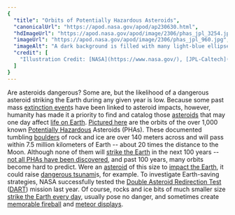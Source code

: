 ```yaml
---
{
  "title": "Orbits of Potentially Hazardous Asteroids",
  "canonicalUrl": "https://apod.nasa.gov/apod/ap230630.html",
  "hdImageUrl": "https://apod.nasa.gov/apod/image/2306/phas_jpl_3254.jpg",
  "imageUrl": "https://apod.nasa.gov/apod/image/2306/phas_jpl_960.jpg",
  "imageAlt": "A dark background is filled with many light-blue ellipses. Toward the center, near circles that are labelled as the orbits of the inner planets of our Solar System are drawn. Please see the explanation for more detailed information.",
  "credit": [
    "Illustration Credit: [NASA](https://www.nasa.gov/), [JPL-Caltech](https://www.jpl.nasa.gov/)"
  ]
}
---
```


Are asteroids dangerous? Some are, but the likelihood of a dangerous asteroid striking the Earth during any given year is low. Because some past mass [extinction event](https://en.wikipedia.org/wiki/Cretaceous%E2%80%93Paleogene_extinction_event)s have been linked to asteroid impacts, however, humanity has made it a priority to find and catalog those [asteroids](https://www.jpl.nasa.gov/asteroid-watch) that may one day affect [life on Earth](https://apod.nasa.gov/apod/ap230521.html). [Pictured here](https://photojournal.jpl.nasa.gov/catalog/PIA17041) are the orbits of the over 1,000 known [Potentially Hazardous](https://en.wikipedia.org/wiki/Potentially_hazardous_object) Asteroids (PHAs). These documented tumbling [boulders](https://commons.wikimedia.org/wiki/File:Balanced_Rock.jpg) of rock and ice are over 140 meters across and will pass within 7.5 million kilometers of Earth -- about 20 times the distance to the Moon. Although none of them will [strike the Earth](https://www.youtube.com/watch?v=_COcHHvte-0) in the next 100 years -- [not all PHAs have been discovered](https://www.nasa.gov/mission_pages/WISE/multimedia/gallery/neowise/pia14734.html), and past 100 years, many orbits become hard to predict. Were an [asteroid](https://www.vaticanobservatory.org/sacred-space-astronomy/astronomy-picture-of-the-day-apod-authors-get-asteroid-named-after-them/) of this size to [impact the Earth](https://en.wikipedia.org/wiki/Impact_event), it could raise [dangerous tsunami](https://youtu.be/6scCF_8YN70)s, for example. To investigate Earth-saving strategies, NASA successfully tested the [Double Asteroid Redirection Test](https://www.nasa.gov/planetarydefense/dart) ([DART](https://apod.nasa.gov/apod/ap220927.html)) mission last year. Of course, rocks and ice bits of much smaller size [strike the Earth every day](https://apod.nasa.gov/apod/ap210131.html), usually pose no danger, and sometimes create [memorable fireball](https://apod.nasa.gov/apod/ap110123.html) and [meteor displays](https://apod.nasa.gov/apod/ap121119.html).
